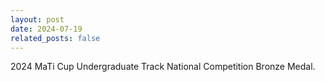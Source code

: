 ```yaml
---
layout: post
date: 2024-07-19
related_posts: false
---
```

2024 MaTi Cup Undergraduate Track National Competition Bronze Medal.